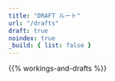 ```yaml
---
title: "DRAFT ルート"
url: "/drafts"
draft: true
noindex: true
_build: { list: false }
---
```


{{% workings-and-drafts %}}

